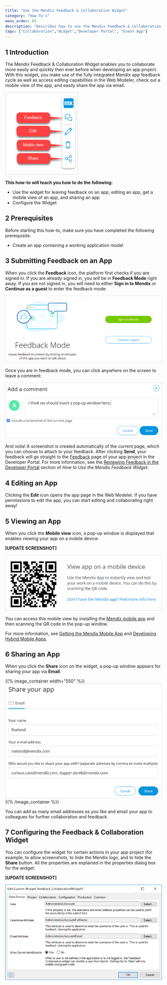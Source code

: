 ```yaml
---
title: "Use the Mendix Feedback & Collaboration Widget"
category: "How-To's"
menu_order: 65
description: "Describes how to use the Mendix Feedback & Collaboration Widget for providing feedback, editing, and sharing apps."
tags: ["Collaboration","Widget","Developer Portal", "Event App"]
---
```


## 1 Introduction

The Mendix Feedback & Collaboration Widget enables you to collaborate more easily and quickly then ever before when developing an app project. With this widget, you make use of the fully integrated Mendix app feedback cycle as well as access editing capabilities in the Web Modeler, check out a mobile view of the app, and easily share the app via email.

![](attachments/collab-widget/widget.png)

**This how-to will teach you how to do the following:**

* Use the widget for leaving feedback on an app, editing an app, get a mobile view of an app, and sharing an app
* Configure the Widget

## 2 Prerequisites

Before starting this how-to, make sure you have completed the following prerequisite:

* Create an app containing a working application model

## 3 Submitting Feedback on an App

When you click the **Feedback** icon, the platform first checks if you are signed in. If you are already signed in, you will be in **Feedback Mode** right away. If you are not signed in, you will need to either **Sign in to Mendix** or **Continue as a guest** to enter the feedback mode:

![](attachments/collab-widget/feedback-mode.png)

Once you are in feedback mode, you can click anywhere on the screen to leave a comment:

![](attachments/collab-widget/add-comment.png)

And voila! A screenshot is created automatically of the current page, which you can choose to attach to your feedback. After clicking **Send**, your feedback will go straight to the [Feedback](../collaborate/feedback) page of your app project in the Developer Portal. For more information, see the [Reviewing Feedback in the Developer Portal](gathering-user-feedback#reviewing) section of *How to Use the Mendix Feedback Widget*.

## 4 Editing an App

Clicking the **Edit** icon opens the app page in the Web Modeler. If you have permissions to edit the app, you can start editing and collaborating right away!

## 5 Viewing an App

When you click the **Mobile view**  icon, a pop-up window is displayed that enables viewing your app on a mobile device:

**[UPDATE SCREENSHOT]**

![](attachments/collab-widget/view-app.png)

You can access this mobile view by installing the [Mendix mobile app](https://play.google.com/store/apps/details?id=com.mendix.SprintrMobile) and then scanning the QR code in the pop-up window.

For more information, see [Getting the Mendix Mobile App](/refguide/getting-the-mendix-app) and [Developing Hybrid Mobile Apps](/refguide/developing-hybrid-mobile-apps).

## 6 Sharing an App

When you click the **Share** icon on the widget, a pop-up window appears for sharing your app via **Email**:

{{% image_container width="550" %}}![](attachments/collab-widget/share.png)
{{% /image_container %}}

You can add as many email addresses as you like and email your app to colleagues for further collaboration and feedback.

## 7 Configuring the Feedback & Collaboration Widget

You can configure the widget for certain actions in your app project (for example, to allow screenshots, to hide the Mendix logo, and to hide the **Share** button. All the properties are explained in the properties dialog box for the widget:

**[UPDATE SCREENSHOT]**

![](attachments/collab-widget/widget-properties.png)
